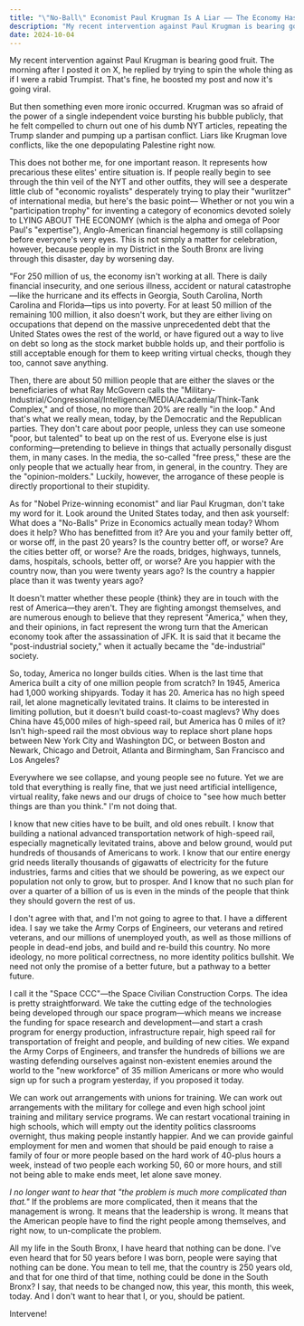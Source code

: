 ```yaml
---
title: "\"No-Ball\" Economist Paul Krugman Is A Liar –– The Economy Has Failed 80% of the People, So Let's Take A Different Path"
description: "My recent intervention against Paul Krugman is bearing good fruit. The morning after I posted it on X, he replied by trying to spin the whole thing as if I were a rabid Trumpist..."
date: 2024-10-04
---
```


My recent intervention against Paul Krugman is bearing good fruit. The morning after I posted it on X, he replied by trying to spin the whole thing as if I were a rabid Trumpist. That's fine, he boosted my post and now it's going viral.

But then something even more ironic occurred. Krugman was so afraid of the power of a single independent voice bursting his bubble publicly, that he felt compelled to churn out one of his dumb NYT articles, repeating the Trump slander and pumping up a partisan conflict. Liars like Krugman love conflicts, like the one depopulating Palestine right now.

This does not bother me, for one important reason. It represents how precarious these elites' entire situation is. If people really begin to see through the thin veil of the NYT and other outfits, they will see a desperate little club of "economic royalists" desperately trying to play their "wurlitzer" of international media, but here's the basic point–– Whether or not you win a "participation trophy" for inventing a category of economics devoted solely to LYING ABOUT THE ECONOMY (which is the alpha and omega of Poor Paul's "expertise"), Anglo-American financial hegemony is still collapsing before everyone's very eyes. This is not simply a matter for celebration, however, because people in my District in the South Bronx are living through this disaster, day by worsening day.

"For 250 million of us, the economy isn't working at all. There is daily financial insecurity, and one serious illness, accident or natural catastrophe—like the hurricane and its effects in Georgia, South Carolina, North Carolina and Florida—tips us into poverty. For at least 50 million of the remaining 100 million, it also doesn't work, but they are either living on occupations that depend on the massive unprecedented debt that the United States owes the rest of the world, or have figured out a way to live on debt so long as the stock market bubble holds up, and their portfolio is still acceptable enough for them to keep writing virtual checks, though they too, cannot save anything.

Then, there are about 50 million people that are either the slaves or the beneficiaries of what Ray McGovern calls the "Military-Industrial/Congressional/Intelligence/MEDIA/Academia/Think-Tank Complex," and of those, no more than 20% are really "in the loop." And that's what we really mean, today, by the Democratic and the Republican parties. They don't care about poor people, unless they can use someone "poor, but talented" to beat up on the rest of us. Everyone else is just conforming—pretending to believe in things that actually personally disgust them, in many cases. In the media, the so-called "free press," these are the only people that we actually hear from, in general, in the country. They are the "opinion-molders." Luckily, however, the arrogance of these people is directly proportional to their stupidity.

As for "Nobel Prize-winning economist" and liar Paul Krugman, don't take my word for it. Look around the United States today, and then ask yourself: What does a "No-Balls" Prize in Economics actually mean today? Whom does it help? Who has benefitted from it? Are you and your family better off, or worse off, in the past 20 years? Is the country better off, or worse? Are the cities better off, or worse? Are the roads, bridges, highways, tunnels, dams, hospitals, schools, better off, or worse? Are you happier with the country now, than you were twenty years ago? Is the country a happier place than it was twenty years ago?

It doesn't matter whether these people {think} they are in touch with the rest of America—they aren't. They are fighting amongst themselves, and are numerous enough to believe that they represent "America," when they, and their opinions, in fact represent the wrong turn that the American economy took after the assassination of JFK. It is said that it became the "post-industrial society," when it actually became the "de-industrial" society.

So, today, America no longer builds cities. When is the last time that America built a city of one million people from scratch? In 1945, America had 1,000 working shipyards. Today it has 20. America has no high speed rail, let alone magnetically levitated trains. It claims to be interested in limiting pollution, but it doesn't build coast-to-coast maglevs? Why does China have 45,000 miles of high-speed rail, but America has 0 miles of it? Isn't high-speed rail the most obvious way to replace short plane hops between New York City and Washington DC, or between Boston and Newark, Chicago and Detroit, Atlanta and Birmingham, San Francisco and Los Angeles?

Everywhere we see collapse, and young people see no future. Yet we are told that everything is really fine, that we just need artificial intelligence, virtual reality, fake news and our drugs of choice to "see how much better things are than you think." I'm not doing that.

I know that new cities have to be built, and old ones rebuilt. I know that building a national advanced transportation network of high-speed rail, especially magnetically levitated trains, above and below ground, would put hundreds of thousands of Americans to work. I know that our entire energy grid needs literally thousands of gigawatts of electricity for the future industries, farms and cities that we should be powering, as we expect our population not only to grow, but to prosper. And I know that no such plan for over a quarter of a billion of us is even in the minds of the people that think they should govern the rest of us.

I don't agree with that, and I'm not going to agree to that. I have a different idea. I say we take the Army Corps of Engineers, our veterans and retired veterans, and our millions of unemployed youth, as well as those millions of people in dead-end jobs, and build and re-build this country. No more ideology, no more political correctness, no more identity politics bullshit. We need not only the promise of a better future, but a pathway to a better future.

I call it the "Space CCC"—the Space Civilian Construction Corps. The idea is pretty straightforward. We take the cutting edge of the technologies being developed through our space program—which means we increase the funding for space research and development—and start a crash program for energy production, infrastructure repair, high speed rail for transportation of freight and people, and building of new cities. We expand the Army Corps of Engineers, and transfer the hundreds of billions we are wasting defending ourselves against non-existent enemies around the world to the "new workforce" of 35 million Americans or more who would sign up for such a program yesterday, if you proposed it today.

We can work out arrangements with unions for training. We can work out arrangements with the military for college and even high school joint training and military service programs. We can restart vocational training in high schools, which will empty out the identity politics classrooms overnight, thus making people instantly happier. And we can provide gainful employment for men and women that should be paid enough to raise a family of four or more people based on the hard work of 40-plus hours a week, instead of two people each working 50, 60 or more hours, and still not being able to make ends meet, let alone save money.

*I no longer want to hear that "the problem is much more complicated than that."* If the problems are more complicated, then it means that the management is wrong. It means that the leadership is wrong. It means that the American people have to find the right people among themselves, and right now, to un-complicate the problem.

All my life in the South Bronx, I have heard that nothing can be done. I've even heard that for 50 years before I was born, people were saying that nothing can be done. You mean to tell me, that the country is 250 years old, and that for one third of that time, nothing could be done in the South Bronx? I say, that needs to be changed now, this year, this month, this week, today. And I don't want to hear that I, or you, should be patient.

Intervene!
